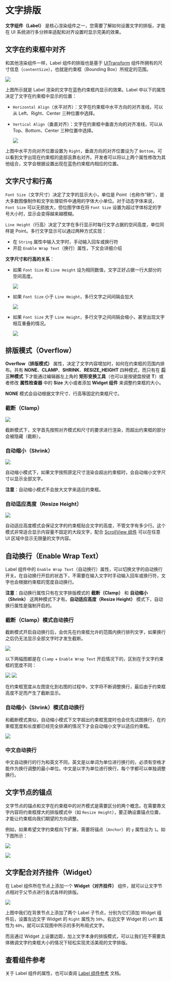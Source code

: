 # 文字排版

**文字组件（Label）** 是核心渲染组件之一，您需要了解如何设置文字的排版，才能在 UI 系统进行多分辨率适配和对齐设置时显示完美的效果。

## 文字在约束框中对齐

和其他渲染组件一样，Label 组件的排版也是基于 [UITransform](../editor/ui-transform.md) 组件所拥有的尺寸信息（`contentSize`），也就是约束框（Bounding Box）所规定的范围。

![](label-layout/label_in_boundingbox.png)

上图所示就是 Label 渲染的文字在蓝色约束框内显示的效果。Label 中以下的属性决定了文字在约束框中显示的位置：

- `Horizontal Align`（水平对齐）：文字在约束框中水平方向的对齐准线，可以从 Left、Right、Center 三种位置中选择。
- `Vertical Align`（垂直对齐）：文字在约束框中垂直方向的对齐准线，可以从 Top、Bottom、Center 三种位置中选择。

  ![](label-layout/horizontal-vertical-align.png)

上图中水平方向对齐位置设置为 `Right`，垂直方向的对齐位置设为了 `Bottom`，可以看到文字出现在约束框的底部且靠右对齐。开发者可以将以上两个属性修改为其他组合，文字会根据设置出现在蓝色约束框内相应的位置。

## 文字尺寸和行高

`Font Size`（文字尺寸）决定了文字的显示大小，单位是 Point（也称作“磅”），是大多数图像制作和文字处理软件中通用的字体大小单位。对于动态字体来说，`Font Size` 可以无损放大，但位图字体在将 `Font Size` 设置为超过字体标定的字号大小时，显示会变得越来越模糊。

`Line Height`（行高）决定了文字在多行显示时每行文字占据的空间高度，单位同样是 Point。多行文字显示可以通过两种方式实现：

- 在 `String` 属性中输入文字时，手动输入回车或换行符
- 开启 `Enable Wrap Text`（换行）属性，下文会详细介绍

**文字尺寸和行高的关系**：

- 如果 `Font Size` 和 `Line Height` 设为相同数值，文字正好占据一行大部分的空间高度。

  ![](label-layout/font_equal_line_height.png)

- 如果 `Font Size` 小于 `Line Height`，多行文字之间间隔会加大

  ![](label-layout/font_smaller.png)

- 如果 `Font Size` 大于 `Line Height`，多行文字之间间隔会缩小，甚至出现文字相互重叠的情况。

  ![](label-layout/font_bigger.png)

## 排版模式（Overflow）

**Overflow（排版模式）** 属性，决定了文字内容增加时，如何在约束框的范围内排布。共有 **NONE**、**CLAMP**、**SHRINK**、**RESIZE_HEIGHT** 四种模式，而只有在 **后三种模式** 下才能通过编辑器左上角的 **矩形变换工具**（也可以是按键盘按键 **T**）或者修改 **属性检查器** 中的 **Size** 大小或者添加 **Widget 组件** 来调整约束框的大小。

**NONE** 模式会自动根据文字尺寸、行高等固定约束框尺寸。

### 截断（Clamp）

![](label-layout/clamp.png)

截断模式下，文字首先按照对齐模式和尺寸的要求进行渲染，而超出约束框的部分会被隐藏（截断）。

### 自动缩小（Shrink）

![](label-layout/shrink.png)

自动缩小模式下，如果文字按照原定尺寸渲染会超出约束框时，会自动缩小文字尺寸以显示全部文字。

**注意**：自动缩小模式不会放大文字来适应约束框。

### 自动适应高度（Resize Height）

![](label-layout/resize-height.png)

自动适应高度模式会保证文字的约束框贴合文字的高度，不管文字有多少行。这个模式非常适合显示内容量不固定的大段文字，配合 [ScrollView 组件](../components/scrollview.md) 可以在任意 UI 区域中显示无限量的文字内容。

## 自动换行（Enable Wrap Text）

Label 组件中的 `Enable Wrap Text`（自动换行）属性，可以切换文字的自动换行开关。在自动换行开启的状态下，不需要在输入文字时手动输入回车或换行符，文字也会根据约束框的宽度自动换行。

**注意**：自动换行属性只有在文字排版模式的 **截断（Clamp）** 和 **自动缩小（Shrink）** 这两种模式下才有。**自动适应高度（Resize Height）** 模式下，自动换行属性是强制开启的。

### 截断（Clamp）模式自动换行

截断模式开启自动换行后，会优先在约束框允许的范围内换行排列文字，如果换行之后仍无法显示全部文字时才发生截断。

![](label-layout/clamp_wrap.png)

以下两幅图都是在 `Clamp` + `Enable Wrap Text` 开启情况下的，区别在于文字约束框的宽度不同：

![](label-layout/clamp_wrap1.png)  ![](label-layout/clamp_wrap2.png)

在约束框宽度从左图变化到右图的过程中，文字将不断调整换行，最后由于约束框高度不足而产生了截断显示。

### 自动缩小（Shrink）模式自动换行

和截断模式类似，自动缩小模式下文字超出约束框宽度时也会优先试图换行，在约束框宽度和长度都已经完全排满的情况下才会自动缩小文字以适应约束框。

![](label-layout/shrink_wrap.png)

### 中文自动换行

中文自动换行的行为和英文不同，英文是以单词为单位进行换行的，必须有空格才能作为换行调整的最小单位。中文是以字为单位进行换行，每个字都可以单独调整换行。

## 文字节点的锚点

文字节点的锚点和文字在约束框中的对齐模式是需要区分的两个概念。在需要靠文字内容将约束框撑大的排版模式中（如 `Resize Height`），要正确设置锚点位置，才能让约束框向我们期望的方向调整。

例如，如果希望文字约束框向下扩展，需要将锚点（`Anchor`）的 `y` 属性设为 `1`。如下图所示：

![](label-layout/anchor1.png)

![](label-layout/anchor2.png)

## 文字配合对齐挂件（Widget）

在 Label 组件所在节点上添加一个 **Widget（对齐挂件）** 组件，就可以让文字节点相对于父节点进行各式各样的排版。

![](label-layout/widget.png)

上图中我们在背景节点上添加了两个 Label 子节点，分别为它们添加 Widget 组件后，设置左边文字 Widget 的 `Right` 属性为 `50%`，右边文字 Widget 的 `Left` 属性为 `60%`，就可以实现图中所示的多列布局式文字。

而且通过 Widget 上设置边距，加上文字本身的排版模式，可以让我们在不需要具体微调文字约束框大小的情况下轻松实现灵活美观的文字排版。

## 查看组件参考

关于 Label 组件的属性，也可以查阅 [Label 组件参考](../editor/label.md) 文档。
